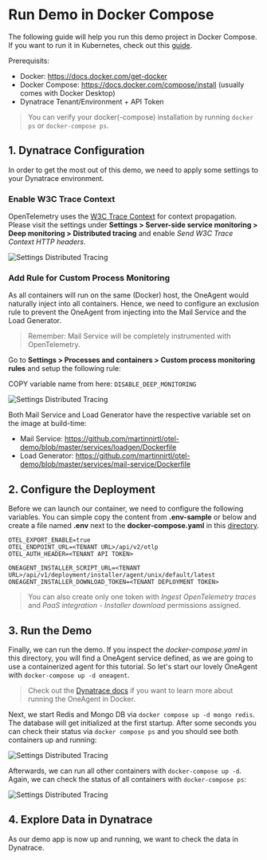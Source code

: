 # Run Demo in Docker Compose

The following guide will help you run this demo project in Docker Compose. If you want to run it in Kubernetes, check out this [guide](https://github.com/martinnirtl/otel-demo/tree/master/kubernetes).

Prerequisits:

- Docker: https://docs.docker.com/get-docker
- Docker Compose: https://docs.docker.com/compose/install (usually comes with Docker Desktop)
- Dynatrace Tenant/Environment + API Token

> You can verify your docker(-compose) installation by running `docker ps` or `docker-compose ps`.

## 1. Dynatrace Configuration

In order to get the most out of this demo, we need to apply some settings to your Dynatrace environment.

### Enable W3C Trace Context

OpenTelemetry uses the [W3C Trace Context](https://www.w3.org/TR/trace-context) for context propagation. Please visit the settings under **Settings > Server-side service monitoring > Deep monitoring > Distributed tracing** and enable _Send W3C Trace Context HTTP headers_.

![Settings Distributed Tracing](https://raw.githubusercontent.com/martinnirtl/otel-demo/master/docs/img/settings-distributedtracing.png)

### Add Rule for Custom Process Monitoring

As all containers will run on the same (Docker) host, the OneAgent would naturally inject into all containers. Hence, we need to configure an exclusion rule to prevent the OneAgent from injecting into the Mail Service and the Load Generator.

> Remember: Mail Service will be completely instrumented with OpenTelemetry.

Go to **Settings > Processes and containers > Custom process monitoring rules** and setup the following rule:

COPY variable name from here: `DISABLE_DEEP_MONITORING`

![Settings Distributed Tracing](https://raw.githubusercontent.com/martinnirtl/otel-demo/master/docs/img/settings-customprocessmonitoringrules.png)

Both Mail Service and Load Generator have the respective variable set on the image at build-time:

- Mail Service: https://github.com/martinnirtl/otel-demo/blob/master/services/loadgen/Dockerfile
- Load Generator: https://github.com/martinnirtl/otel-demo/blob/master/services/mail-service/Dockerfile

## 2. Configure the Deployment

Before we can launch our container, we need to configure the following variables. You can simple copy the content from **.env-sample** or below and create a file named **.env** next to the **docker-compose.yaml** in this [directory](https://github.com/martinnirtl/otel-demo/tree/master/compose).

```env
OTEL_EXPORT_ENABLE=true
OTEL_ENDPOINT_URL=<TENANT URL>/api/v2/otlp
OTEL_AUTH_HEADER=<TENANT API TOKEN>

ONEAGENT_INSTALLER_SCRIPT_URL=<TENANT URL>/api/v1/deployment/installer/agent/unix/default/latest
ONEAGENT_INSTALLER_DOWNLOAD_TOKEN=<TENANT DEPLOYMENT TOKEN>

```

> You can also create only one token with _Ingest OpenTelemetry traces_ and _PaaS integration - Installer download_ permissions assigned.

## 3. Run the Demo

Finally, we can run the demo. If you inspect the _docker-compose.yaml_ in this directory, you will find a OneAgent service defined, as we are going to use a containerized agent for this tutorial. So let's start our lovely OneAgent with `docker-compose up -d oneagent`.

> Check out the [Dynatrace docs](https://www.dynatrace.com/support/help/setup-and-configuration/setup-on-container-platforms/docker/set-up-dynatrace-oneagent-as-docker-container/) if you want to learn more about running the OneAgent in Docker.

Next, we start Redis and Mongo DB via `docker compose up -d mongo redis`. The database will get initialized at the first startup. After some seconds you can check their status via `docker compose ps` and you should see both containers up and running:

![Settings Distributed Tracing](https://raw.githubusercontent.com/martinnirtl/otel-demo/master/docs/img/dockercompose-ps-redismongo.png)

Afterwards, we can run all other containers with `docker-compose up -d`. Again, we can check the status of all containers with `docker-compose ps`:

![Settings Distributed Tracing](https://raw.githubusercontent.com/martinnirtl/otel-demo/master/docs/img/dockercompose-ps-all.png)

## 4. Explore Data in Dynatrace

As our demo app is now up and running, we want to check the data in Dynatrace.

